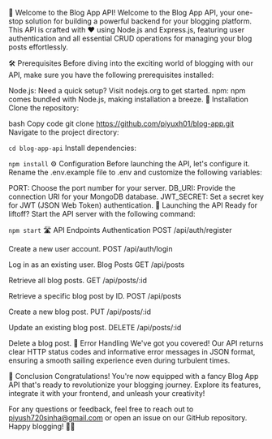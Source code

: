 🚀 Welcome to the Blog App API!
Welcome to the Blog App API, your one-stop solution for building a powerful backend for your blogging platform. This API is crafted with ❤️ using Node.js and Express.js, featuring user authentication and all essential CRUD operations for managing your blog posts effortlessly.

🛠️ Prerequisites
Before diving into the exciting world of blogging with our API, make sure you have the following prerequisites installed:

Node.js: Need a quick setup? Visit nodejs.org to get started.
npm: npm comes bundled with Node.js, making installation a breeze.
🔧 Installation
Clone the repository:

bash
Copy code
git clone https://github.com/piyuxh01/blog-app.git
Navigate to the project directory:

`cd blog-app-api`
Install dependencies:

`npm install`
⚙️ Configuration
Before launching the API, let's configure it. Rename the .env.example file to .env and customize the following variables:

PORT: Choose the port number for your server.
DB_URI: Provide the connection URI for your MongoDB database.
JWT_SECRET: Set a secret key for JWT (JSON Web Token) authentication.
🚀 Launching the API
Ready for liftoff? Start the API server with the following command:

`npm start`
🛣️ API Endpoints
Authentication
POST /api/auth/register

Create a new user account.
POST /api/auth/login

Log in as an existing user.
Blog Posts
GET /api/posts

Retrieve all blog posts.
GET /api/posts/:id

Retrieve a specific blog post by ID.
POST /api/posts

Create a new blog post.
PUT /api/posts/:id

Update an existing blog post.
DELETE /api/posts/:id

Delete a blog post.
🚨 Error Handling
We've got you covered! Our API returns clear HTTP status codes and informative error messages in JSON format, ensuring a smooth sailing experience even during turbulent times.

🌟 Conclusion
Congratulations! You're now equipped with a fancy Blog App API that's ready to revolutionize your blogging journey. Explore its features, integrate it with your frontend, and unleash your creativity!

For any questions or feedback, feel free to reach out to piyush720sinha@gmail.com or open an issue on our GitHub repository. Happy blogging! 📝✨
